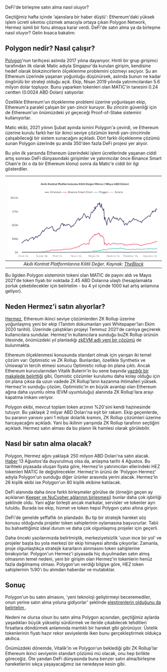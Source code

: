 DeFi'de birleşme satın alma nasıl oluyor?

Geçtiğimiz hafta içinde 'ajanslara bir haber düştü': Ethereum'daki yüksek işlem ücreti sıkıntısı çözmek amacıyla ortaya çıkan Polygon Network, Hermez isimli bir fonu almaya karar verdi. DeFi'de satın alma ya da birleşme nasıl oluyor? Gelin kısaca bakalım: 

## Polygon nedir? Nasıl çalışır?

[Polygon](https://polygon.technology/)'nun tarihçesi aslında 2017 yılına dayanıyor. Hintli bir grup girişimci tarafından ilk olarak Matic adıyla Singapur'da kurulan girişim, kendisine hedef olarak blokzincirlerin ölçeklenme problemini çözmeyi seçiyor. Şu an Ethereum üzerinde yaşanan yoğunluğu düşünürsek, aslında bunun ne kadar öngörülü bir strateji olduğu açık. Ekip, Nisan 2019 yılında yatırımcılardan 5.6 milyon dolar topluyor. Bunu yaparken tokenleri olan MATIC'in tanesini 0.24 centten (0.0024 ABD Doları) satıyorlar.  

Özellikle Ethereum'un ölçeklenme problemi üzerine yoğunlaşan ekip, Ethereum'a paralel çalışan bir yan-zincir kuruyor. Bu zincirin güvenliği için de Ethereum'un önümüzdeki yıl geçeceği Proof-of-Stake sistemini kullanıyorlar.  

Matic ekibi, 2021 yılının Şubat ayında ismini Polygon'a çevirdi, ve Ethereum üzerine kurulu farklı her tür ikinci seviye çözümün kendi yan-zincirinde çalışabileceği bir sistem sunacağını açıkladı. Dört farklı ölçeklenme çözümü sunan Polygon üzerinde şu anda 350'den fazla DeFi projesi yer alıyor. 

Bu yılın ilk yarısında Ethereum üzerindeki işlem ücretlerinde yaşanan ciddi artış sonrası DeFi dünyasındaki girişimler ve yatırımcılar önce Binance Smart Chain'e (ki o da bir Ethereum klonu) sonra da Matic'e ciddi bir ilgi gösterdiler. 

| ![plaftormlar](/assets/akilli_platform_TVL_800.png)|
|:--:| 
| *Akıllı Kontrat Platformlarına Kilitli Değer. Kaynak: [TheBlock](https://www.theblockcrypto.com/data/decentralized-finance/total-value-locked-tvl)*|

Bu ilgiden Polygon sisteminin tokeni olan MATIC de payını aldı ve Mayıs 2021'de token fiyatı bir noktada 2.45 ABD Dolarına ulaştı (hesaplamakta zorluk çekebilecekler için belirtelim - bu 4 yıl içinde 1000 kat artış anlamına geliyor). 

## Neden Hermez'i satın alıyorlar?

[Hermez](https://hermez.io/), Ethereum ikinci seviye çözümlerden ZK Rollup üzerine yoğunlaşmış yeni bir ekip (Tanıtım dokumanları yani Whitepaper'ları Ekim 2020 tarihli). Üzerinde çalıştıkları projeyi Temmuz 2021'de canlıya geçirerek kullanıcılara sundular.  Hermez'in kullanıcılara sunduğu buZK Rollup ürünün ötesinde, önümüzdeki yıl planladığı [zkEVM adlı yeni bir çözümü](https://blog.hermez.io/introducing-hermez-zkevm/) de bulunmakta. 

Ethereum ölçeklenmesi konusunda standart olmak için yarışan iki temel  çözüm var: Optimistic ve ZK Rollup.  Bunlardan, özellikle Synthetix ve Uniswap'ın tercih etmesi sonucu Optimistic rollup ön plana çıktı. Ancak Ethereum kurucularından Vitalik Buterin'in bu sene başında [yazdığı bir makalede belirttiği](https://vitalik.ca/general/2021/01/05/rollup.html) gibi, Opmistic çözümler kurulumu daha kolay olduğu için ön plana çıksa  da uzun vadede ZK Rollup'ların kazanma ihtimalleri yüksek. Hermez'in sunduğu çözüm, Optimistic'in en büyük avantajı olan Ethereum ağına daha uyumlu olma (EVM uyumluluğu) alanında ZK Rollup'lara arayı kapatma imkanı veriyor. 

Polygon ekibi, mevcut toplam token arzının %20'sini kendi hazinesinde tutuyor. Bu yaklaşık 2 milyar ABD Doları'na eşit bir rakam. Ekip geçenlerde, bu paranın yarısını yani 1 milyar dolarlık kısmını, ZK Rollup çözümleri üzerine harcayacağını açıkladı. Yani bu ikilinin yarışında ZK Rollup tarafının seçtiğini açıkladı. Hermez satın alması da bu planın ilk hamlesi olarak görülebilir. 

## Nasıl bir satın alma olacak?

Polygon, Hermez ağını yaklaşık 250 milyon ABD Doları'na satın alacak. [Haber](https://www.theblockcrypto.com/post/114479/polygon-hermez-merger-matic-hez-tokens-ethereum-projects) 13 Ağustos'da duyurulmuş olsa da, anlaşma tarihi 4 Ağustos. Bu tarihteki piyasada oluşan fiyata göre, Hermez'in yatırımcıları ellerindeki HEZ tokenleri MATIC ile değiştirecekler. Hermez'in ürünü de 'Polygon Hermez' adıyla Polygon'un sunduğu diğer ürünler arasında yerini alacak.  Hermez'in 26 kişilik ekibi ise Polygon'un  80 kişilik ekibine katılacak. 

DeFi alanında daha önce farklı birleşmeler görülse de (örneğin geçen ay açıklanan [Keeper ve NuCypher ağlarının birleşmesi](https://blog.keep.network/the-keanu-vote-passes-596fdfa11f00)) bunlar daha çok işbirliği şeklinde oldu. Yani ağlar birleşti ancak markalar, servisler ve tokenler ayrı tutuldu. Burada ise ekip, hizmet ve token hepsi Polygon çatısı altına giriyor. 

DeFi'de genelde şeffaflık ön plandadır. Bu tip bir stratejik hareket söz konusu olduğunda projeler token sahiplerinin oylamasına başvururlar. Tabii bu bahsettiğimiz ideal durum ve daha çok olgunlaşmış projeler için geçerli. 

Daha önceki yazılarımızda belirtmiştik, merkeziyetsizlik 'uzun ince bir yol' ve projeler başta bu yola merkezi bir ekip himayesi altında çıkıyorlar. Zamanla, proje olgunlaştıkça stratejik kararların alınmasını token sahiplerine bırakıyorlar. Polygon'un Hermez'i piyasada hiç duyulmadan satın almış olmasının temel nedeni, yeni bir girişim olan Hermez'in tokenlerin henüz fazla dağılmamış olması. Polygon'un verdiği bilgiye göre, HEZ token sahiplerinin %90'ı bu alımdan haberdar ve mutabıklar. 

## Sonuç

Polygon'un bu satın almasını, 'yeni teknoloji geliştirmeyi beceremediler, onun yerine satın alma yoluna gidiyorlar' şeklinde [eleştirenlerin olduğunu da belirtelim ](https://twitter.com/AndreCronjeTech/status/1426198787010277377). 

Nedeni ne olursa olsun bu satın alma Polygon açısından, geçtiğimiz aylarda yaşadıkları büyük yükselişi sürdürmek ve ileride çıkabilecek tehditleri fırsatlara döndürmek anlamında mantıklı bir hareket gibi görünüyor. Üstelik tokenlerinin fiyatı hazır rekor seviyelerde iken bunu gerçekleştirmek oldukça akıllıca. 

Önümüzdeki dönemde, Vitalik'in ve Polygon'un beklediği gibi ZK Rollup'lar Ethereum ikinci seviyenin standart çözümü mü olacak, onu hep birlikte göreceğiz. Öte yandan DeFi dünyasında buna benzer satın alma/birleşme hareketlerini sıkça yaşayacağımız ise neredeyse kesin gibi. 
